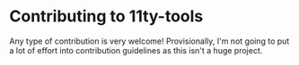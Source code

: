 # Contributing to 11ty-tools

Any type of contribution is very welcome! Provisionally, I'm not going to put a lot of effort into contribution guidelines as this isn't a huge project.
